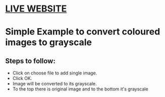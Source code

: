 # [LIVE WEBSITE](https://codingjury.github.io/grayscale/)

# Simple Example to convert coloured images to grayscale

## Steps to follow:

- Click on choose file to add single image.
- Click OK.
- Image will be converted to its grayscale.
- To the top there is original image and to the bottom it's grayscale